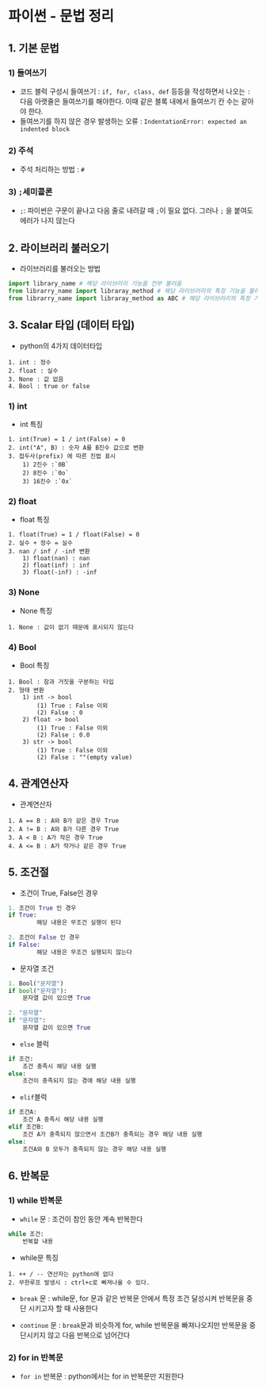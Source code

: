 # 파이썬 - 문법 정리

## 1. 기본 문법

### 1) 들여쓰기

* 코드 블럭 구성시 들여쓰기 : `if, for, class, def` 등등을 작성하면서 나오는 `:` 다음 아랫줄은 들여쓰기를 해야한다. 이때 같은 블록 내에서 들여쓰기 칸 수는 같아야 한다.
* 들여쓰기를 하지 않은 경우 발생하는 오류 : `IndentationError: expected an indented block`

### 2) 주석

* 주석 처리하는 방법 : `#`

### 3) `;`세미콜론

* `;`: 파이썬은 구문이 끝나고 다음 줄로 내려갈 때 `;`이 필요 없다. 그러나 `;` 을 붙여도 에러가 나지 않는다 

## 2.  라이브러리 불러오기

* 라이브러리를 불러오는 방법

```python
import library_name # 해당 라이브러리 기능을 전부 불러옴
from librarry_name import libraray_method # 해당 라이브러리의 특정 기능을 불러옴
from librarry_name import libraray_method as ABC # 해당 라이브러리의 특정 기능을 불러와 ABC 라고 별칭을 붙임
```

## 3. Scalar 타입 (데이터 타입)

* python의 4가지 데이터타입

```
1. int : 정수
2. float : 실수
3. None : 값 없음
4. Bool : true or false
```

### 1) int

* int 특징

```
1. int(True) = 1 / int(False) = 0
2. int("A", B) : 숫자 A를 B진수 값으로 변환
3. 접두사(prefix) 에 따른 진법 표시
	1) 2진수 :`0B`
    2) 8진수 :`0o`
    3) 16진수 :`0x`    
```

### 2) float

* float 특징

```
1. float(True) = 1 / float(False) = 0
2. 실수 + 정수 = 실수
3. nan / inf / -inf 변환
	1) float(nan) : nan
	2) float(inf) : inf
	3) float(-inf) : -inf
```

### 3) None

* None 특징

```
1. None : 값이 없기 때문에 표시되지 않는다
```

### 4) Bool

* Bool 특징

```
1. Bool : 참과 거짓을 구분하는 타입
2. 형태 변환
	1) int -> bool
		(1) True : False 이외
		(2) False : 0
   	2) float -> bool
		(1) True : False 이외
		(2) False : 0.0	
   	3) str -> bool
		(1) True : False 이외
		(2) False : ""(empty value)		
```

## 4. 관계연산자

* 관계연산자

```
1. A == B : A와 B가 같은 경우 True
2. A != B : A와 B가 다른 경우 True
3. A < B : A가 작은 경우 True 
4. A <= B : A가 작거나 같은 경우 True
```

## 5. 조건절

* 조건이 True, False인 경우

```python
1. 조건이 True 인 경우
if True:
    	해당 내용은 무조건 실행이 된다
        
2. 조건이 False 인 경우    
if False:
    	해당 내용은 무조건 실행되지 않는다
```

* 문자열 조건

```python
1. Bool("문자열")
if bool("문자열"):
    문자열 값이 있으면 True
    
2. "문자열"
if "문자열":
    문자열 값이 있으면 True    
```

* `else` 블럭

```python
if 조건:
    조건 충족시 해당 내용 실행
else:
    조건이 충족되지 않는 경애 해당 내용 실행
```

* `elif`블럭

```python
if 조건A:
    조건 A 충족시 해당 내용 실행
elif 조건B:
    조건 A가 충족되지 않으면서 조건B가 충족되는 경우 해당 내용 실행
else:
    조건A와 B 모두가 충족되지 않는 경우 해당 내용 실행
```

## 6. 반복문

### 1) while 반복문

* `while` 문 : 조건이 참인 동안 계속 반복한다

```python
while 조건:
    반복할 내용
```

* while문 특징

```
1. ++ / -- 연산자는 python에 없다
2. 무한루프 발생시 : ctrl+c로 빠져나올 수 있다.
```

* `break` 문 : while문, for 문과 같은 반복문 안에서 특정 조건 달성시켜 반복문을 중단 시키고자 할 때 사용한다

* `continue` 문 : `break`문과 비슷하게 for, while 반복문을 빠져나오지만 반복문을 중단시키지 않고 다음 반복으로 넘어간다

### 2) for in 반복문

* `for in` 반복문 : python에서는 for in 반복문만 지원한다